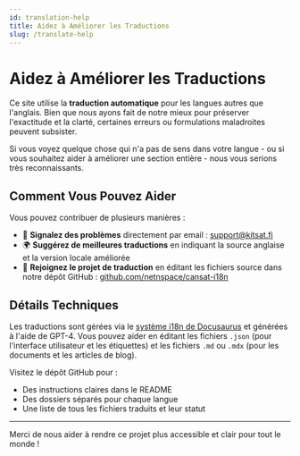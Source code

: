 ```yaml
---
id: translation-help
title: Aidez à Améliorer les Traductions
slug: /translate-help
---
```


# Aidez à Améliorer les Traductions

Ce site utilise la **traduction automatique** pour les langues autres que l'anglais. Bien que nous ayons fait de notre mieux pour préserver l'exactitude et la clarté, certaines erreurs ou formulations maladroites peuvent subsister.

Si vous voyez quelque chose qui n'a pas de sens dans votre langue - ou si vous souhaitez aider à améliorer une section entière - nous vous serions très reconnaissants.

## Comment Vous Pouvez Aider

Vous pouvez contribuer de plusieurs manières :

- 📝 **Signalez des problèmes** directement par email : [support@kitsat.fi](mailto:support@kitsat.fi)
- 🌍 **Suggérez de meilleures traductions** en indiquant la source anglaise et la version locale améliorée
- 🔧 **Rejoignez le projet de traduction** en éditant les fichiers source dans notre dépôt GitHub :
[github.com/netnspace/cansat-i18n](https://github.com/netnspace/cansat-i18n)

## Détails Techniques

Les traductions sont gérées via le [système i18n de Docusaurus](https://docusaurus.io/docs/i18n/introduction) et générées à l'aide de GPT-4. Vous pouvez aider en éditant les fichiers `.json` (pour l'interface utilisateur et les étiquettes) et les fichiers `.md` ou `.mdx` (pour les documents et les articles de blog).

Visitez le dépôt GitHub pour :
- Des instructions claires dans le README
- Des dossiers séparés pour chaque langue
- Une liste de tous les fichiers traduits et leur statut

---

Merci de nous aider à rendre ce projet plus accessible et clair pour tout le monde !